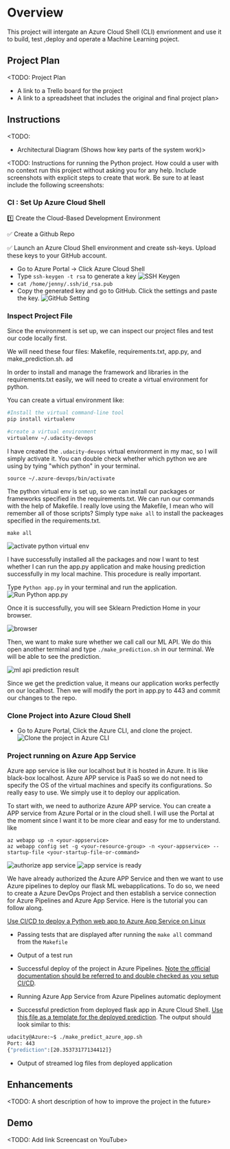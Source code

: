 # Overview

This project will intergate an Azure Cloud Shell (CLI) envrionment and use it to build, test ,deploy and operate a Machine Learning poject.

## Project Plan
<TODO: Project Plan

* A link to a Trello board for the project
* A link to a spreadsheet that includes the original and final project plan>

## Instructions

<TODO:  
* Architectural Diagram (Shows how key parts of the system work)>

<TODO:  Instructions for running the Python project.  How could a user with no context run this project without asking you for any help.  Include screenshots with explicit steps to create that work. Be sure to at least include the following screenshots:
### CI : Set Up Azure Cloud Shell

:one: Create the Cloud-Based Development Environment

:white_check_mark: Create a Github Repo

:white_check_mark: Launch an Azure Cloud Shell environment and create ssh-keys. Upload these keys to your GitHub account.

* Go to Azure Portal -> Click Azure Cloud Shell
* Type `ssh-keygen -t rsa` to generate a key
![SSH Keygen](./images/sshkeygen.png)
* `cat /home/jenny/.ssh/id_rsa.pub`
* Copy the generated key and go to GitHub. Click the settings and paste the key.
![GitHub Setting](./images/GitHubSetting.png)
### Inspect Project File
Since the environment is set up, we can inspect our project files and test our code locally first.

We will need these four files: Makefile, requirements.txt, app.py, and make_prediction.sh. ad

In order to install and manage the framework and libraries in the requirements.txt easily, we will need to create a virtual environment for python.

You can create a virtual environment like:

```bash
#Install the virtual command-line tool
pip install virtualenv

#create a virtual environment
virtualenv ~/.udacity-devops
```

I have created the `.udacity-devops` virtual environment in my mac, so I will simply activate it. You can double check whether which python we are using by tying "which python" in your terminal.

```
source ~/.azure-devops/bin/activate
```

The python virtual env is set up, so we can install our packages or frameworks specified in the requirements.txt. We can run our commands with the help of Makefile. I really love using the Makefile, I mean who will remember all of those scripts? Simply type `make all` to install the packeages specified in the requirements.txt.
```
make all
```

![activate python virtual env](./images/activateenv.png)

I have successfully installed all the packages and now I want to test whether I can run the app.py application and make housing prediction successfully in my local machine. This procedure is really important. 

Type `Python app.py` in your terminal and run the application. 
![Run Python app.py](./images/runpythonapp.png)  

Once it is successfully, you will see Sklearn Prediction Home in your browser.

![browser](./images/localhostbrowser.png)

Then, we want to make sure whether we call call our ML API. We do this open another terminal and type `./make_prediction.sh` in our terminal. We will be able to see the prediction.

![ml api prediction result](./images/mlapi.png)

Since we get the prediction value, it means our application works perfectly on our localhost. Then we will modify the port in app.py to 443 and commit our changes to the repo.
### Clone Project into Azure Cloud Shell

* Go to Azure Portal, Click the Azure CLI, and clone the project.
![Clone the project in Azure CLI](./images/GithubCloneProject.png)

### Project running on Azure App Service
Azure app service is like our localhost but it is hosted in Azure. It is like black-box localhost. Azure APP service is PaaS so we do not need to specify the OS of the virtual machines and specify its configurations. So really easy to use. We simply use it to deploy our application.

To start with, we need to authorize Azure APP service. You can create a APP service from Azure Portal or in the cloud shell. I will use the Portal at the moment since I want it to be more clear and easy for me to understand.
like
```
az webapp up -n <your-appservice>
az webapp config set -g <your-resource-group> -n <your-appservice> --startup-file <your-startup-file-or-command>
```
![authorize app service](./images/authorizeappservice.png)
![app service is ready](./images/appserviceisready.png)

We have already authorized the Azure APP Service and then we want to use Azure pipelines to deploy our flask ML webapplications. To do so, we need to create a Azure DevOps Project and then establish a service connection for Azure Pipelines and Azure App Service. Here is the tutorial you can follow along.

<a href ="https://docs.microsoft.com/en-us/azure/devops/pipelines/ecosystems/python-webapp?view=azure-devops&WT.mc_id=udacity_learn-wwl">Use CI/CD to deploy a Python web app to Azure App Service on Linux</a>


* Passing tests that are displayed after running the `make all` command from the `Makefile`

* Output of a test run

* Successful deploy of the project in Azure Pipelines.  [Note the official documentation should be referred to and double checked as you setup CI/CD](https://docs.microsoft.com/en-us/azure/devops/pipelines/ecosystems/python-webapp?view=azure-devops).

* Running Azure App Service from Azure Pipelines automatic deployment

* Successful prediction from deployed flask app in Azure Cloud Shell.  [Use this file as a template for the deployed prediction](https://github.com/udacity/nd082-Azure-Cloud-DevOps-Starter-Code/blob/master/C2-AgileDevelopmentwithAzure/project/starter_files/flask-sklearn/make_predict_azure_app.sh).
The output should look similar to this:

```bash
udacity@Azure:~$ ./make_predict_azure_app.sh
Port: 443
{"prediction":[20.35373177134412]}
```

* Output of streamed log files from deployed application

> 

## Enhancements

<TODO: A short description of how to improve the project in the future>

## Demo 

<TODO: Add link Screencast on YouTube>


